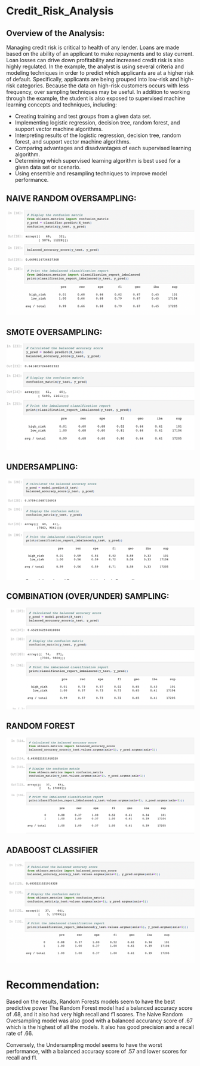 # Credit_Risk_Analysis

## Overview of the Analysis:

Managing credit risk is critical to health of any lender. Loans are made based on the ability of an applicant to make repayments and to stay current. Loan losses can drive down profitability and increased credit risk is also highly regulated. 
In the example, the analyst is using several criteria and modeling techniques in order to predict which applicants are at a higher risk of default. Specifically, applicants are being grouped into low-risk and high-risk categories. Because the data on high-risk customers occurs with less frequency, over sampling techniques may be useful. 
In addition to working through the example, the student is also exposed to supervised machine learning concepts and techniques, including:
-	Creating training and test groups from a given data set.
-	Implementing logistic regression, decision tree, random forest, and support vector machine algorithms.
-	Interpreting results of the logistic regression, decision tree, random forest, and support vector machine algorithms.
-	Comparing advantages and disadvantages of each supervised learning algorithm.
-	Determining which supervised learning algorithm is best used for a given data set or scenario.
-	Using ensemble and resampling techniques to improve model performance.

## NAIVE RANDOM OVERSAMPLING:
![](https://github.com/vjtrom/Credit_Risk_Analysis/blob/main/images/Naive.png)

## SMOTE OVERSAMPLING:
![](https://github.com/vjtrom/Credit_Risk_Analysis/blob/main/images/SMOTE.png)

## UNDERSAMPLING:
![](https://github.com/vjtrom/Credit_Risk_Analysis/blob/main/images/Undersampling.png)

## COMBINATION (OVER/UNDER) SAMPLING:
![](https://github.com/vjtrom/Credit_Risk_Analysis/blob/main/images/Combination.png)

## RANDOM FOREST
![](https://github.com/vjtrom/Credit_Risk_Analysis/blob/main/images/Random%20Forest.png)

## ADABOOST CLASSIFIER
![](https://github.com/vjtrom/Credit_Risk_Analysis/blob/main/images/AdaptBoost.png)

# Recommendation:

Based on the results, Random Forests models seem to have the best predictive power The Random Forest model had a balanced accuracy score of .68, and it also had very high recall and f1 scores. The Naive Random Oversampling model was also good with a balanced accurancy score of .67 which is the highest of all the models. It also has good precision and a recall rate of .66.

Conversely, the Undersampling model seems to have the worst performance, with a balanced accuracy score of .57 and lower scores for recall and f1. 

